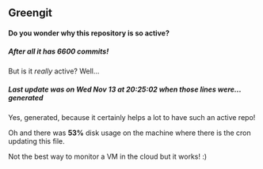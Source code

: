 ## Greengit

#### Do you wonder why this repository is so active?

##### After all it has 6600 commits!

But is it *really* active? Well...

##### Last update was on Wed Nov 13 at 20:25:02 when those lines were... generated

Yes, generated, because it certainly helps a lot to have such an active repo!

Oh and there was **53%** disk usage on the machine
where there is the cron updating this file.

Not the best way to monitor a VM in the cloud but it works! :)
